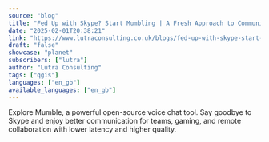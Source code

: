 ```yaml
---
source: "blog"
title: "Fed Up with Skype? Start Mumbling | A Fresh Approach to Communication"
date: "2025-02-01T20:38:21"
link: "https://www.lutraconsulting.co.uk/blogs/fed-up-with-skype-start-mumbling?utm_source=qgis"
draft: "false"
showcase: "planet"
subscribers: ["lutra"]
author: "Lutra Consulting"
tags: ["qgis"]
languages: ["en_gb"]
available_languages: ["en_gb"]
---
```


Explore Mumble, a powerful open-source voice chat tool. Say goodbye to Skype and enjoy better communication for teams, gaming, and remote collaboration with lower latency and higher quality.
